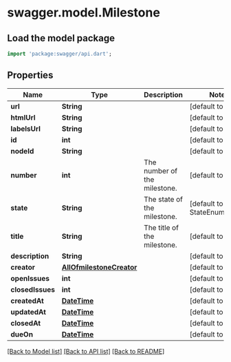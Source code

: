 # swagger.model.Milestone

## Load the model package
```dart
import 'package:swagger/api.dart';
```

## Properties
Name | Type | Description | Notes
------------ | ------------- | ------------- | -------------
**url** | **String** |  | [default to null]
**htmlUrl** | **String** |  | [default to null]
**labelsUrl** | **String** |  | [default to null]
**id** | **int** |  | [default to null]
**nodeId** | **String** |  | [default to null]
**number** | **int** | The number of the milestone. | [default to null]
**state** | **String** | The state of the milestone. | [default to StateEnum.open_]
**title** | **String** | The title of the milestone. | [default to null]
**description** | **String** |  | [default to null]
**creator** | [**AllOfmilestoneCreator**](AllOfmilestoneCreator.md) |  | [default to null]
**openIssues** | **int** |  | [default to null]
**closedIssues** | **int** |  | [default to null]
**createdAt** | [**DateTime**](DateTime.md) |  | [default to null]
**updatedAt** | [**DateTime**](DateTime.md) |  | [default to null]
**closedAt** | [**DateTime**](DateTime.md) |  | [default to null]
**dueOn** | [**DateTime**](DateTime.md) |  | [default to null]

[[Back to Model list]](../README.md#documentation-for-models) [[Back to API list]](../README.md#documentation-for-api-endpoints) [[Back to README]](../README.md)

